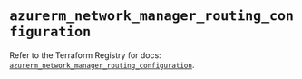 # `azurerm_network_manager_routing_configuration`

Refer to the Terraform Registry for docs: [`azurerm_network_manager_routing_configuration`](https://registry.terraform.io/providers/hashicorp/azurerm/4.35.0/docs/resources/network_manager_routing_configuration).
